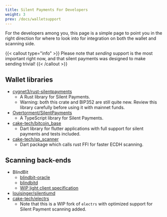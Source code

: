 ```yaml
---
title: Silent Payments For Developers
weight: 3
prev: /docs/walletsupport
---
```


For the developers among you, this page is a simple page to point you in the right direction for where to look into for integration on both the wallet and scanning side.

{{< callout type="info" >}}
  Please note that *sending* support is the most important right now, and that silent payments was designed to make sending trivial!
{{< /callout >}}

## Wallet libraries

- [cygnet3/rust-silentpayments](https://github.com/cygnet3/rust-silentpayments)
  - A Rust library for Silent Payments.
  - Warning: both this crate and BIP352 are still quite new. Review this library carefully before using it with mainnet funds.
- [Overtorment/SilentPayments](https://github.com/Overtorment/SilentPayments)
  - A TypeScript library for Silent Payments.
- [cake-tech/bitcoin_base](https://github.com/cake-tech/bitcoin_base/tree/cake-update-v3)
  - Dart library for flutter applications with full support for silent payments and tests included.
- [cake-tech/sp_scanner](https://github.com/cake-tech/sp_scanner/tree/sp_v1.0.0)
  - Dart package which calls rust FFI for faster ECDH scanning.

## Scanning back-ends

- BlindBit
  - [blindbit-oracle](https://github.com/setavenger/blindbit-oracle)
  - [blindbitd](https://github.com/setavenger/blindbitd)
  - [WIP light client specification](https://github.com/setavenger/BIP0352-light-client-specification)
- [louisinger/silentiumd](https://github.com/louisinger/silentiumd)
- [cake-tech/electrs](https://github.com/cake-tech/electrs/tree/cake-update-v1)
  - Note that this is a WIP fork of `electrs` with optimized support for Silent Payment scanning added.
